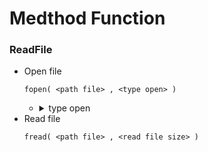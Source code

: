# Medthod Function
### ReadFile
  - Open file
    ```
    fopen( <path file> , <type open> )
    ```
    - <details>
      <summary>type open</summary>
      <div>r -> read only</div>
      r+ -> read and write
      w -> write replace old data when not file will create a new file
      w+ -> read and write replace old data when not file will create a new file
      a -> write append old data when not file will create a new file
      a+ read and write append old data when not file will create a new file
      x -> write by create a new file but if found file will return error
      x+ -> read and write by create a new file but if found file will return error
      </details>
  - Read file
    ```
    fread( <path file> , <read file size> )
    ```